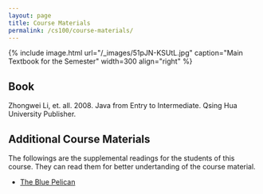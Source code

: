 ```yaml
---
layout: page
title: Course Materials
permalink: /cs100/course-materials/
---
```


{% include image.html url="/_images/51pJN-KSUtL.jpg" caption="Main Textbook for the Semester" width=300 align="right" %}

## Book

Zhongwei Li, et. all. 2008. Java from Entry to Intermediate. Qsing Hua University Publisher.

## Additional Course Materials

The followings are the supplemental readings for the students of this course. They can read them for better undertanding of the course material.

- [The Blue Pelican](https://www.sps186.org/downloads/basic/288168/BPJ_TextBook_3_0_5_Printable.pdf)